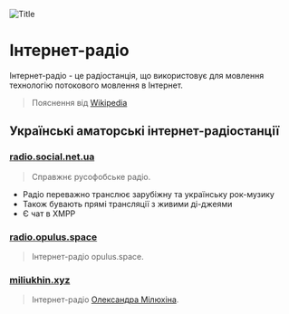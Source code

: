 ![Title](/comms/internet-radio.png)

# Інтернет-радіо

Інтернет-радіо - це радіостанція, що використовує для мовлення технологію потокового мовлення в Інтернет.
> Пояснення від [Wikipedia](https://uk.wikipedia.org/wiki/%D0%86%D0%BD%D1%82%D0%B5%D1%80%D0%BD%D0%B5%D1%82-%D1%80%D0%B0%D0%B4%D1%96%D0%BE)

## Українські аматорські інтернет-радіостанції

### [**radio.social.net.ua**](https://radio.social.net.ua) <Badge type="info" text="Icecast" />
  > Справжнє русофобське радіо.
  - Радіо переважно транслює зарубіжну та українську рок-музику
  - Також бувають прямі трансляції з живими ді-джеями
  - Є чат в XMPP
### [**radio.opulus.space**](https://radio.opulus.space) <Badge type="info" text="Icecast" />
  > Інтернет-радіо opulus.space.
### [**miliukhin.xyz**](http://miliukhin.xyz:8000/) <Badge type="info" text="Icecast" />
  > Інтернет-радіо [Олександра Мілюхіна](https://miliukhin.neocities.org/contact/).
